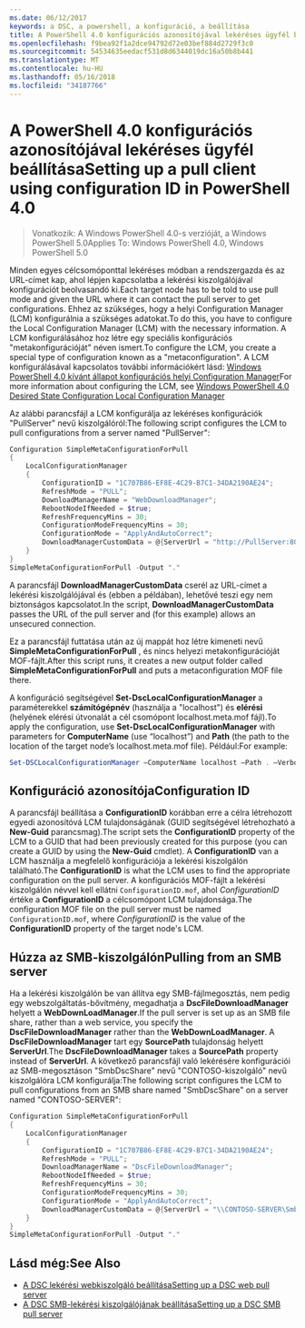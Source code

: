 ```yaml
---
ms.date: 06/12/2017
keywords: a DSC, a powershell, a konfiguráció, a beállítása
title: A PowerShell 4.0 konfigurációs azonosítójával lekéréses ügyfél beállítása
ms.openlocfilehash: f9bea92f1a2dce94792d72e03bef884d2729f3c0
ms.sourcegitcommit: 54534635eedacf531d8d6344019dc16a50b8b441
ms.translationtype: MT
ms.contentlocale: hu-HU
ms.lasthandoff: 05/16/2018
ms.locfileid: "34187766"
---
```

# <a name="setting-up-a-pull-client-using-configuration-id-in-powershell-40"></a><span data-ttu-id="fc4c6-103">A PowerShell 4.0 konfigurációs azonosítójával lekéréses ügyfél beállítása</span><span class="sxs-lookup"><span data-stu-id="fc4c6-103">Setting up a pull client using configuration ID in PowerShell 4.0</span></span>

><span data-ttu-id="fc4c6-104">Vonatkozik: A Windows PowerShell 4.0-s verzióját, a Windows PowerShell 5.0</span><span class="sxs-lookup"><span data-stu-id="fc4c6-104">Applies To: Windows PowerShell 4.0, Windows PowerShell 5.0</span></span>

<span data-ttu-id="fc4c6-105">Minden egyes célcsomóponttal lekéréses módban a rendszergazda és az URL-címet kap, ahol lépjen kapcsolatba a lekérési kiszolgálójával konfigurációt beolvasandó ki.</span><span class="sxs-lookup"><span data-stu-id="fc4c6-105">Each target node has to be told to use pull mode and given the URL where it can contact the pull server to get configurations.</span></span> <span data-ttu-id="fc4c6-106">Ehhez az szükséges, hogy a helyi Configuration Manager (LCM) konfigurálnia a szükséges adatokat.</span><span class="sxs-lookup"><span data-stu-id="fc4c6-106">To do this, you have to configure the Local Configuration Manager (LCM) with the necessary information.</span></span> <span data-ttu-id="fc4c6-107">A LCM konfigurálásához hoz létre egy speciális konfigurációs "metakonfigurációját" néven ismert.</span><span class="sxs-lookup"><span data-stu-id="fc4c6-107">To configure the LCM, you create a special type of configuration known as a "metaconfiguration".</span></span> <span data-ttu-id="fc4c6-108">A LCM konfigurálásával kapcsolatos további információkért lásd: [Windows PowerShell 4.0 kívánt állapot konfigurációs helyi Configuration Manager](metaConfig4.md)</span><span class="sxs-lookup"><span data-stu-id="fc4c6-108">For more information about configuring the LCM, see [Windows PowerShell 4.0 Desired State Configuration Local Configuration Manager](metaConfig4.md)</span></span>

<span data-ttu-id="fc4c6-109">Az alábbi parancsfájl a LCM konfigurálja az lekéréses konfigurációk "PullServer" nevű kiszolgálóról:</span><span class="sxs-lookup"><span data-stu-id="fc4c6-109">The following script configures the LCM to pull configurations from a server named "PullServer":</span></span>

```powershell
Configuration SimpleMetaConfigurationForPull
{
    LocalConfigurationManager
    {
        ConfigurationID = "1C707B86-EF8E-4C29-B7C1-34DA2190AE24";
        RefreshMode = "PULL";
        DownloadManagerName = "WebDownloadManager";
        RebootNodeIfNeeded = $true;
        RefreshFrequencyMins = 30;
        ConfigurationModeFrequencyMins = 30;
        ConfigurationMode = "ApplyAndAutoCorrect";
        DownloadManagerCustomData = @{ServerUrl = "http://PullServer:8080/PSDSCPullServer/PSDSCPullServer.svc"; AllowUnsecureConnection = “TRUE”}
    }
}
SimpleMetaConfigurationForPull -Output "."
```

<span data-ttu-id="fc4c6-110">A parancsfájl **DownloadManagerCustomData** cserél az URL-címet a lekérési kiszolgálójával és (ebben a példában), lehetővé teszi egy nem biztonságos kapcsolatot.</span><span class="sxs-lookup"><span data-stu-id="fc4c6-110">In the script, **DownloadManagerCustomData** passes the URL of the pull server and (for this example) allows an unsecured connection.</span></span>

<span data-ttu-id="fc4c6-111">Ez a parancsfájl futtatása után az új mappát hoz létre kimeneti nevű **SimpleMetaConfigurationForPull** , és nincs helyezi metakonfigurációját MOF-fájlt.</span><span class="sxs-lookup"><span data-stu-id="fc4c6-111">After this script runs, it creates a new output folder called **SimpleMetaConfigurationForPull** and puts a metaconfiguration MOF file there.</span></span>

<span data-ttu-id="fc4c6-112">A konfiguráció segítségével **Set-DscLocalConfigurationManager** a paraméterekkel **számítógépnév** (használja a "localhost") és **elérési** (helyének elérési útvonalát a cél csomópont localhost.meta.mof fájl).</span><span class="sxs-lookup"><span data-stu-id="fc4c6-112">To apply the configuration, use **Set-DscLocalConfigurationManager** with parameters for **ComputerName** (use “localhost”) and **Path** (the path to the location of the target node’s localhost.meta.mof file).</span></span> <span data-ttu-id="fc4c6-113">Például:</span><span class="sxs-lookup"><span data-stu-id="fc4c6-113">For example:</span></span>
```powershell
Set-DSCLocalConfigurationManager –ComputerName localhost –Path . –Verbose.
```

## <a name="configuration-id"></a><span data-ttu-id="fc4c6-114">Konfiguráció azonosítója</span><span class="sxs-lookup"><span data-stu-id="fc4c6-114">Configuration ID</span></span>
<span data-ttu-id="fc4c6-115">A parancsfájl beállítása a **ConfigurationID** korábban erre a célra létrehozott egyedi azonosítóvá LCM tulajdonságának (GUID segítségével létrehozható a **New-Guid** parancsmag).</span><span class="sxs-lookup"><span data-stu-id="fc4c6-115">The script sets the **ConfigurationID** property of the LCM to a GUID that had been previously created for this purpose (you can create a GUID by using the **New-Guid** cmdlet).</span></span> <span data-ttu-id="fc4c6-116">A **ConfigurationID** van a LCM használja a megfelelő konfigurációja a lekérési kiszolgálón található.</span><span class="sxs-lookup"><span data-stu-id="fc4c6-116">The **ConfigurationID** is what the LCM uses to find the appropriate configuration on the pull server.</span></span> <span data-ttu-id="fc4c6-117">A konfigurációs MOF-fájlt a lekérési kiszolgálón névvel kell ellátni `ConfigurationID.mof`, ahol *ConfigurationID* értéke a **ConfigurationID** a célcsomópont LCM tulajdonsága.</span><span class="sxs-lookup"><span data-stu-id="fc4c6-117">The configuration MOF file on the pull server must be named `ConfigurationID.mof`, where *ConfigurationID* is the value of the **ConfigurationID** property of the target node's LCM.</span></span>

## <a name="pulling-from-an-smb-server"></a><span data-ttu-id="fc4c6-118">Húzza az SMB-kiszolgálón</span><span class="sxs-lookup"><span data-stu-id="fc4c6-118">Pulling from an SMB server</span></span>

<span data-ttu-id="fc4c6-119">Ha a lekérési kiszolgálón be van állítva egy SMB-fájlmegosztás, nem pedig egy webszolgáltatás-bővítmény, megadhatja a **DscFileDownloadManager** helyett a **WebDownLoadManager**.</span><span class="sxs-lookup"><span data-stu-id="fc4c6-119">If the pull server is set up as an SMB file share, rather than a web service, you specify the **DscFileDownloadManager** rather than the **WebDownLoadManager**.</span></span>
<span data-ttu-id="fc4c6-120">A **DscFileDownloadManager** tart egy **SourcePath** tulajdonság helyett **ServerUrl**.</span><span class="sxs-lookup"><span data-stu-id="fc4c6-120">The **DscFileDownloadManager** takes a **SourcePath** property instead of **ServerUrl**.</span></span> <span data-ttu-id="fc4c6-121">A következő parancsfájl való lekérésére konfigurációi az SMB-megosztáson "SmbDscShare" nevű "CONTOSO-kiszolgáló" nevű kiszolgálóra LCM konfigurálja:</span><span class="sxs-lookup"><span data-stu-id="fc4c6-121">The following script configures the LCM to pull configurations from an SMB share named "SmbDscShare" on a server named "CONTOSO-SERVER":</span></span>

```powershell
Configuration SimpleMetaConfigurationForPull
{
    LocalConfigurationManager
    {
        ConfigurationID = "1C707B86-EF8E-4C29-B7C1-34DA2190AE24";
        RefreshMode = "PULL";
        DownloadManagerName = "DscFileDownloadManager";
        RebootNodeIfNeeded = $true;
        RefreshFrequencyMins = 30;
        ConfigurationModeFrequencyMins = 30;
        ConfigurationMode = "ApplyAndAutoCorrect";
        DownloadManagerCustomData = @{ServerUrl = "\\CONTOSO-SERVER\SmbDscShare"}
    }
}
SimpleMetaConfigurationForPull -Output "."
```

## <a name="see-also"></a><span data-ttu-id="fc4c6-122">Lásd még:</span><span class="sxs-lookup"><span data-stu-id="fc4c6-122">See Also</span></span>

- [<span data-ttu-id="fc4c6-123">A DSC lekérési webkiszolgáló beállítása</span><span class="sxs-lookup"><span data-stu-id="fc4c6-123">Setting up a DSC web pull server</span></span>](pullServer.md)
- [<span data-ttu-id="fc4c6-124">A DSC SMB-lekérési kiszolgálójának beállítása</span><span class="sxs-lookup"><span data-stu-id="fc4c6-124">Setting up a DSC SMB pull server</span></span>](pullServerSMB.md)